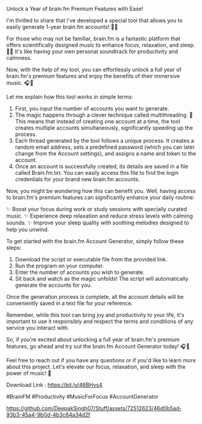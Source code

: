 Unlock a Year of brain.fm Premium Features with Ease!

I'm thrilled to share that I've developed a special tool that allows you to easily generate 1-year brain.fm accounts! 🧠🎶

For those who may not be familiar, brain.fm is a fantastic platform that offers scientifically designed music to enhance focus, relaxation, and sleep. 🎵✨
It's like having your own personal soundtrack for productivity and calmness.

Now, with the help of my tool, you can effortlessly unlock a full year of brain.fm's premium features and enjoy the benefits of their immersive music. 🎧💯

Let me explain how this tool works in simple terms:

1. First, you input the number of accounts you want to generate.
2. The magic happens through a clever technique called multithreading. 🧵 This means that instead of creating one account at a time, the tool creates multiple accounts simultaneously, significantly speeding up the process.
3. Each thread generated by the tool follows a unique process. It creates a random email address, sets a predefined password (which you can later change from the Account settings), and assigns a name and token to the account.
4. Once an account is successfully created, its details are saved in a file called Brain.fm.txt. You can easily access this file to find the login credentials for your brand new brain.fm accounts.

Now, you might be wondering how this can benefit you. Well, having access to brain.fm's premium features can significantly enhance your daily routine:

✨ Boost your focus during work or study sessions with specially curated music.
✨ Experience deep relaxation and reduce stress levels with calming sounds.
✨ Improve your sleep quality with soothing melodies designed to help you unwind.

To get started with the brain.fm Account Generator, simply follow these steps:

1. Download the script or executable file from the provided link.
2. Run the program on your computer.
3. Enter the number of accounts you wish to generate.
4. Sit back and watch as the magic unfolds! The script will automatically generate the accounts for you.

Once the generation process is complete, all the account details will be conveniently saved in a text file for your reference.

Remember, while this tool can bring joy and productivity to your life, it's important to use it responsibly and respect the terms and conditions of any service you interact with.

So, if you're excited about unlocking a full year of brain.fm's premium features, go ahead and try out the brain.fm Account Generator today! 🎧💯

Feel free to reach out if you have any questions or if you'd like to learn more about this project. Let's elevate our focus, relaxation, and sleep with the power of music! 🚀

Download Link : https://bit.ly/46BHvs4

#BrainFM #Productivity #MusicForFocus #AccountGenerator


https://github.com/DeepakSingh07/Stuff/assets/72512623/46d0b5ad-93b3-45a4-9b0d-4b3c64a34d2f
